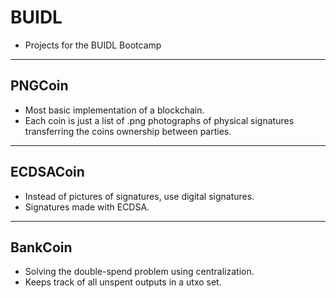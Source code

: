 # BUIDL

- Projects for the BUIDL Bootcamp

---

## PNGCoin

- Most basic implementation of a blockchain.
- Each coin is just a list of .png photographs of physical signatures transferring the coins ownership between parties.

---

## ECDSACoin

- Instead of pictures of signatures, use digital signatures.
- Signatures made with ECDSA.

---

## BankCoin

- Solving the double-spend problem using centralization.
- Keeps track of all unspent outputs in a utxo set.
